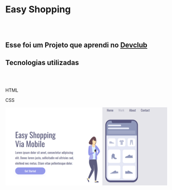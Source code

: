 <h1>Easy Shopping</h1>
<br>
<br>
<h2>Esse foi um Projeto que aprendi no <a href="https://rodolfomori.com.br/Devclub">Devclub</a></h2>
<h2>Tecnologias utilizadas </h2>
<br>
<br>
<P>HTML</P>
<P>CSS</P>
<img src="https://github.com/joao685201/Easy-Shopping/blob/main/img/logo1.png.png?raw=true">
